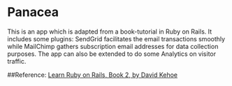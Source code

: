 # Panacea
This is an app which is adapted from a book-tutorial in Ruby on Rails.  It includes some plugins:  SendGrid facilitates the email transactions smoothly while MailChimp gathers subscription email addresses for data collection purposes.  The app can also be extended to do some Analytics on visitor traffic.

##Reference:
[Learn Ruby on Rails, Book 2, by David Kehoe](http://learn-rails.com/) 


